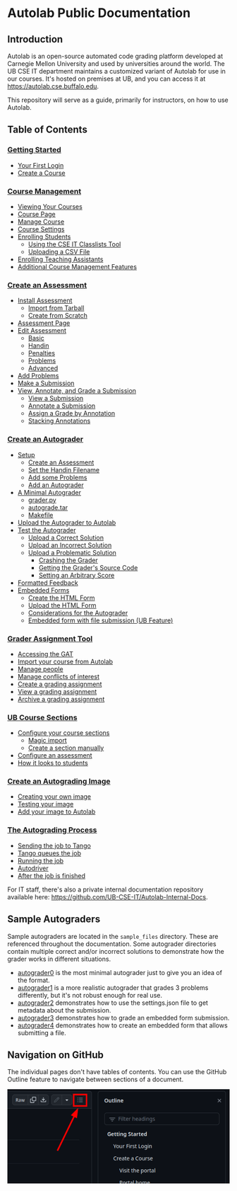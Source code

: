 # Autolab Public Documentation

## Introduction

Autolab is an open-source automated code grading platform developed at Carnegie Mellon University and used by
universities around the world. The UB CSE IT department maintains a customized variant of Autolab for use in our
courses. It's hosted on premises at UB, and you can access it at <https://autolab.cse.buffalo.edu>.

This repository will serve as a guide, primarily for instructors, on how to use Autolab.

## Table of Contents

### [Getting Started](Getting%20started.md)

* [Your First Login](Getting%20started.md#your-first-login)
* [Create a Course](Getting%20started.md#create-a-course)

### [Course Management](Course%20management.md)

* [Viewing Your Courses](Course%20management.md#viewing-your-courses)
* [Course Page](Course%20management.md#course-page)
* [Manage Course](Course%20management.md#manage-course)
* [Course Settings](Course%20management.md#course-settings)
* [Enrolling Students](Course%20management.md#enrolling-students)
    * [Using the CSE IT Classlists Tool](Course%20management.md#using-the-cse-it-classlists-tool)
    * [Uploading a CSV File](Course%20management.md#uploading-a-csv-file)
* [Enrolling Teaching Assistants](Course%20management.md#enrolling-teaching-assistants)
* [Additional Course Management Features](Course%20management.md#additional-course-management-features)

### [Create an Assessment](Create%20an%20assessment.md)

* [Install Assessment](Create%20an%20assessment.md#install-assessment)
    * [Import from Tarball](Create%20an%20assessment.md#import-from-tarball)
    * [Create from Scratch](Create%20an%20assessment.md#create-from-scratch)
* [Assessment Page](Create%20an%20assessment.md#assessment-page)
* [Edit Assessment](Create%20an%20assessment.md#edit-assessment)
    * [Basic](Create%20an%20assessment.md#basic)
    * [Handin](Create%20an%20assessment.md#handin)
    * [Penalties](Create%20an%20assessment.md#penalties)
    * [Problems](Create%20an%20assessment.md#problems)
    * [Advanced](Create%20an%20assessment.md#advanced)
* [Add Problems](Create%20an%20assessment.md#add-problems)
* [Make a Submission](Create%20an%20assessment.md#make-a-submission)
* [View, Annotate, and Grade a Submission](Create%20an%20assessment.md#view-annotate-and-grade-a-submission)
    * [View a Submission](Create%20an%20assessment.md#view-a-submission)
    * [Annotate a Submission](Create%20an%20assessment.md#annotate-a-submission)
    * [Assign a Grade by Annotation](Create%20an%20assessment.md#assign-a-grade-by-annotation)
    * [Stacking Annotations](Create%20an%20assessment.md#stacking-annotations)

### [Create an Autograder](Create%20an%20autograder.md)

* [Setup](Create%20an%20autograder.md#setup)
    * [Create an Assessment](Create%20an%20autograder.md#create-an-assessment)
    * [Set the Handin Filename](Create%20an%20autograder.md#set-the-handin-filename)
    * [Add some Problems](Create%20an%20autograder.md#add-some-problems)
    * [Add an Autograder](Create%20an%20autograder.md#add-an-autograder)
* [A Minimal Autograder](Create%20an%20autograder.md#a-minimal-autograder)
    * [grader.py](Create%20an%20autograder.md#graderpy)
    * [autograde.tar](Create%20an%20autograder.md#autogradetar)
    * [Makefile](Create%20an%20autograder.md#makefile)
* [Upload the Autograder to Autolab](Create%20an%20autograder.md#upload-the-autograder-to-autolab)
* [Test the Autograder](Create%20an%20autograder.md#test-the-autograder)
    * [Upload a Correct Solution](Create%20an%20autograder.md#upload-a-correct-solution)
    * [Upload an Incorrect Solution](Create%20an%20autograder.md#upload-an-incorrect-solution)
    * [Upload a Problematic Solution](Create%20an%20autograder.md#upload-a-problematic-solution)
        * [Crashing the Grader](Create%20an%20autograder.md#crashing-the-grader)
        * [Getting the Grader's Source Code](Create%20an%20autograder.md#getting-the-graders-source-code)
        * [Setting an Arbitrary Score](Create%20an%20autograder.md#setting-an-arbitrary-score)
* [Formatted Feedback](Create%20an%20autograder.md#formatted-feedback)
* [Embedded Forms](Create%20an%20autograder.md#embedded-forms)
    * [Create the HTML Form](Create%20an%20autograder.md#create-the-html-form)
    * [Upload the HTML Form](Create%20an%20autograder.md#upload-the-html-form)
    * [Considerations for the Autograder](Create%20an%20autograder.md#considerations-for-the-autograder)
    * [Embedded form with file submission (UB Feature)](Create%20an%20autograder.md#embedded-form-with-file-submission--ub-feature-)

### [Grader Assignment Tool](Grader%20Assignment%20Tool.md)

* [Accessing the GAT](Grader%20Assignment%20Tool.md#accessing-the-gat)
* [Import your course from Autolab](Grader%20Assignment%20Tool.md#import-your-course-from-autolab)
* [Manage people](Grader%20Assignment%20Tool.md#manage-people)
* [Manage conflicts of interest](Grader%20Assignment%20Tool.md#manage-conflicts-of-interest)
* [Create a grading assignment](Grader%20Assignment%20Tool.md#create-a-grading-assignment)
* [View a grading assignment](Grader%20Assignment%20Tool.md#view-a-grading-assignment)
* [Archive a grading assignment](Grader%20Assignment%20Tool.md#archive-a-grading-assignment)

### [UB Course Sections](UB%20course%20sections.md)

* [Configure your course sections](UB%20course%20sections.md#configure-your-course-sections)
    * [Magic import](UB%20course%20sections.md#magic-import)
    * [Create a section manually](UB%20course%20sections.md#create-a-section-manually)
* [Configure an assessment](UB%20course%20sections.md#configure-an-assessment)
* [How it looks to students](UB%20course%20sections.md#how-it-looks-to-students)

### [Create an Autograding Image](Create%20an%20autograding%20image.md)

* [Creating your own image](Create%20an%20autograding%20image.md#creating-your-own-image)
* [Testing your image](Create%20an%20autograding%20image.md#testing-your-image)
* [Add your image to Autolab](Create%20an%20autograding%20image.md#add-your-image-to-autolab)

### [The Autograding Process](The%20autograding%20process.md)

* [Sending the job to Tango](The%20autograding%20process.md#sending-the-job-to-tango)
* [Tango queues the job](The%20autograding%20process.md#tango-queues-the-job)
* [Running the job](The%20autograding%20process.md#running-the-job)
* [Autodriver](The%20autograding%20process.md#autodriver)
* [After the job is finished](The%20autograding%20process.md#after-the-job-is-finished)

For IT staff, there's also a private internal documentation repository available
here: <https://github.com/UB-CSE-IT/Autolab-Internal-Docs>.

## Sample Autograders

Sample autograders are located in the `sample_files` directory. These are referenced throughout the documentation. Some
autograder directories contain multiple correct and/or incorrect solutions to demonstrate how the grader works in
different situations.

* [autograder0](sample_files/autograder0) is the most minimal autograder just to give you an idea of the format.
* [autograder1](sample_files/autograder1) is a more realistic autograder that grades 3 problems differently, but it's
  not robust enough for real use.
* [autograder2](sample_files/autograder2) demonstrates how to use the settings.json file to get metadata about the
  submission.
* [autograder3](sample_files/autograder3) demonstrates how to grade an embedded form submission.
* [autograder4](sample_files/autograder4) demonstrates how to create an embedded form that allows submitting a file.

## Navigation on GitHub

The individual pages don't have tables of contents. You can use the GitHub Outline feature to navigate between sections
of a document.

![GitHub tables of contents](screenshots/github_table_of_contents.png)